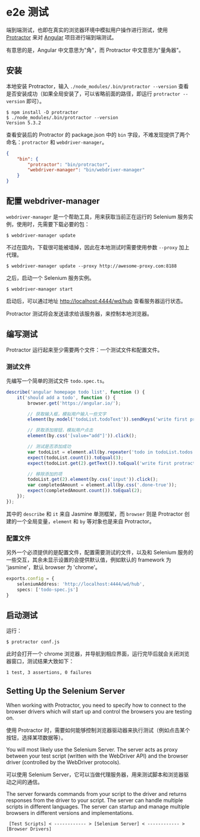 # e2e 测试

端到端测试，也即在真实的浏览器环境中模拟用户操作进行测试，使用 [Protractor](http://www.protractortest.org/#/) 来对 [Angular](http://angular.io/) 项目进行端到端测试。

有意思的是，Angular 中文意思为"角"，而 Protractor 中文意思为"量角器"。

## 安装

本地安装 Protractor，输入 `./node_modules/.bin/protractor --version` 查看是否安装成功（如果全局安装了，可以省略前面的路径，即运行 `protractor --version` 即可）。

```
$ npm install -D protractor
$ ./node_modules/.bin/protractor --version
Version 5.3.2
```

查看安装后的 Protractor 的 package.json 中的 `bin` 字段，不难发现提供了两个命名：`protractor` 和 `webdriver-manager`。

```json
{
    "bin": {
        "protractor": "bin/protractor",
        "webdriver-manager": "bin/webdriver-manager"
    }
}
```

## 配置 webdriver-manager

`webdriver-manager` 是一个帮助工具，用来获取当前正在运行的 Selenium 服务实例，使用时，先需要下载必要的包：

```shell
$ webdriver-manager update
```

不过在国内，下载很可能被墙掉，因此在本地测试时需要使用参数 `--proxy` 加上代理。

```shell
$ webdriver-manager update --proxy http://awesome-proxy.com:8188
```

之后，启动一个 Selenium 服务实例。

```shell
$ webdriver-manager start
```

启动后，可以通过地址 [http://localhost:4444/wd/hub](http://localhost:4444/wd/hub.) 查看服务器运行状态。

Protractor 测试将会发送请求给该服务器，来控制本地浏览器。

## 编写测试

Protractor 运行起来至少需要两个文件：一个测试文件和配置文件。

### 测试文件

先编写一个简单的测试文件 `todo.spec.ts`。

```ts
describe('angular homepage todo list', function () {
    it('should add a todo', function () {
        browser.get('https://angular.io/');

        // 获取输入框，模拟用户输入一些文字
        element(by.model('todoList.todoText')).sendKeys('write first protractor test');

        // 获取添加按钮，模拟用户点击
        element(by.css('[value="add"]')).click();

        // 测试是否添加成功
        var todoList = element.all(by.repeater('todo in todoList.todos'));
        expect(todoList.count()).toEqual(3);
        expect(todoList.get(2).getText()).toEqual('write first protractor test');

        // 移除添加的项
        todoList.get(2).element(by.css('input')).click();
        var completedAmount = element.all(by.css('.done-true'));
        expect(completedAmount.count()).toEqual(2);
    });
});
```

其中的 `describe` 和 `it` 来自 Jasmine 单测框架，而 `browser` 则是 Protractor 创建的一个全局变量，`element` 和 `by` 等对象也是来自 Protractor。

### 配置文件

另外一个必须提供的是配置文件，配置需要测试的文件，以及和 Selenium 服务的一些交互，其余未显示设置的会提供默认值，例如默认的 framework 为 'jasmine'，默认 browser 为 'chrome'。

```ts
exports.config = {
    seleniumAddress: 'http://localhost:4444/wd/hub',
    specs: ['todo-spec.js']
}
```

## 启动测试

运行：

```shell
$ protractor conf.js
```

此时会打开一个 chrome 浏览器，并导航到相应界面，运行完毕后就会关闭浏览器窗口，测试结果大致如下：

```
1 test, 3 assertions, 0 failures
```


## Setting Up the Selenium Server

When working with Protractor, you need to specify how to connect to the browser drivers which will start up and control the browsers you are testing on.

使用 Protractor 时，需要如何能够控制浏览器驱动器来执行测试（例如点击某个按钮，选择某项数据等）。

You will most likely use the Selenium Server. The server acts as proxy between your test script (written with the WebDriver API) and the browser driver (controlled by the WebDriver protocols).

可以使用 Selenium Server，它可以当做代理服务器，用来测试脚本和浏览器驱动之间的通信。

The server forwards commands from your script to the driver and returns responses from the driver to your script. The server can handle multiple scripts in different languages. The server can startup and manage multiple browsers in different versions and implementations.

     [Test Scripts] < ------------ > [Selenium Server] < ------------ > [Browser Drivers]
